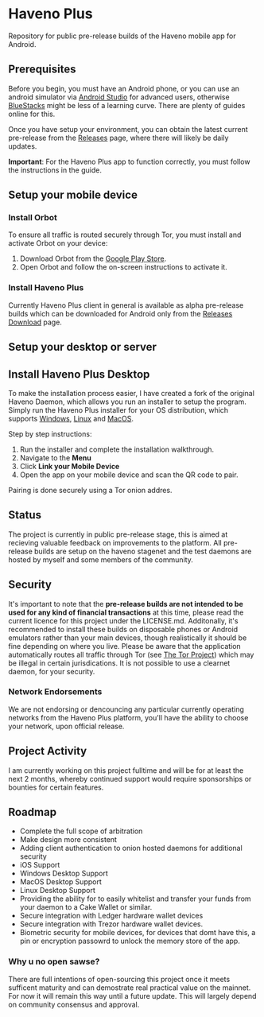 # Haveno Plus

Repository for public pre-release builds of the Haveno mobile app for Android.

## Prerequisites

Before you begin, you must have an Android phone, or you can use an android simulator via [Android Studio](https://studio.android.com) for advanced users, otherwise [BlueStacks](https://www.bluestacks.com/download.html) might be less of a learning curve. There are plenty of guides online for this.

Once you have setup your environment, you can obtain the latest current pre-release from the [Releases](https://github.com/KewbitXMR/haveno-plus/releases) page, where there will likely be daily updates.

**Important**: For the Haveno Plus app to function correctly, you must follow the instructions in the guide.

## Setup your mobile device

### Install Orbot

To ensure all traffic is routed securely through Tor, you must install and activate Orbot on your device:

1. Download Orbot from the [Google Play Store](https://play.google.com/store/apps/details?id=org.torproject.android).
2. Open Orbot and follow the on-screen instructions to activate it.

### Install Haveno Plus

Currently Haveno Plus client in general is available as alpha pre-release builds which can be downloaded for Android only from the [Releases Download](https://github.com/KewbitXMR/haveno-plus/releases) page.

## Setup your desktop or server

## Install Haveno Plus Desktop

To make the installation process easier, I have created a fork of the original Haveno Daemon, which allows you run an installer to setup the program. Simply run the Haveno Plus installer for your OS distribution, which supports [Windows](https://github.com/KewbitXMR/haveno-plus/releases), [Linux](https://github.com/KewbitXMR/haveno-plus/releases) and [MacOS](https://github.com/KewbitXMR/haveno-plus/releases).

Step by step instructions:
1. Run the installer and complete the installation walkthrough.
2. Navigate to the **Menu**
3. Click **Link your Mobile Device**
4. Open the app on your mobile device and scan the QR code to pair.

Pairing is done securely using a Tor onion addres.

## Status

The project is currently in public pre-release stage, this is aimed at recieving valuable feedback on improvements to the platform. All pre-release builds are setup on the haveno stagenet and the test daemons are hosted by myself and some members of the community.

## Security

It's important to note that the **pre-release builds are not intended to be used for any kind of financial transactions** at this time, please read the current licence for this project under the LICENSE.md. Additonally, it's recommended to install these builds on disposable phones or Android emulators rather than your main devices, though realistically it should be fine depending on where you live. Please be aware that the application automatically routes all traffic through Tor (see [The Tor Project](https://thetorproject.org)) which may be illegal in certain jurisdications. It is not possible to use a clearnet daemon, for your security.

### Network Endorsements

We are not endorsing or dencouncing any particular currently operating networks from the Haveno Plus platform, you'll have the ability to choose your network, upon official release.

## Project Activity

I am currently working on this project fulltime and will be for at least the next 2 months, whereby continued support would require sponsorships or bounties for certain features.

## Roadmap

- Complete the full scope of arbitration
- Make design more consistent
- Adding client authentication to onion hosted daemons for additional security
- iOS Support
- Windows Desktop Support
- MacOS Desktop Support
- Linux Desktop Support
- Providing the ability for to easily whitelist and transfer your funds from your daemon to a Cake Wallet or similar.
- Secure integration with Ledger hardware wallet devices
- Secure integration with Trezor hardware wallet devices.
- Biometric security for mobile devices, for devices that domt have this, a pin or encryption passowrd to unlock the memory store of the app.


### Why u no open sawse?

There are full intentions of open-sourcing this project once it meets sufficent maturity and can demostrate real practical value on the mainnet. For now it will remain this way until a future update. This will largely depend on community consensus and approval.
